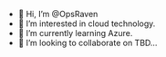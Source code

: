 - 👋 Hi, I’m @OpsRaven
- 👀 I’m interested in cloud technology.
- 🌱 I’m currently learning Azure.
- 💞️ I’m looking to collaborate on TBD...


<!---
OpsRaven/OpsRaven is a ✨ special ✨ repository because its `README.md` (this file) appears on your GitHub profile.
You can click the Preview link to take a look at your changes.
--->
